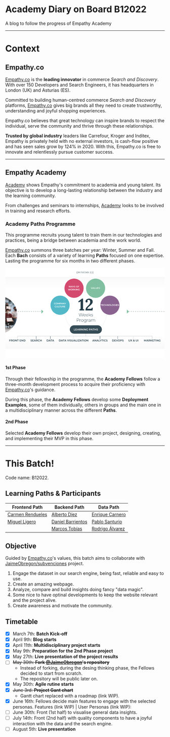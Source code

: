 # Academy Diary on Board B12022
A blog to follow the progress of Empathy Academy

--------------------------------
# Context
## Empathy.co
[Empathy.co](https://empathy.co/) is the **leading innovator** in commerce *Search and Discovery*. With over 150 Developers and Search Engineers, it has headquarters in London (UK) and Asturias (ES). 

Committed to building human-centred commerce *Search and Discovery* platforms, [Empathy.co](https://empathy.co) gives big brands all they need to create trustworthy, understanding and joyful shopping experiences. 

Empathy.co believes that great technology can inspire brands to respect the individual, serve the community and thrive through these relationships.

**Trusted by global industry** leaders like Carrefour, Kroger and Inditex, Empathy is privately held with no external investors, is cash-flow positive and has seen sales grow by 124% in 2020. With this, Empathy.co is free to innovate and relentlessly pursue customer success.

--------------------------------
## Empathy Academy
[Academy](https://empathy.co/company/academy/) shows Empathy's commitment to academia and young talent. Its objective is to develop a long-lasting relationship between the industry and the learning community.

From challenges and seminars to internships, [Academy](https://empathy.co/company/academy/) looks to be involved in training and research efforts.

### Academy Paths Programme
This programme recruits young talent to train them in our technologies and practices, being a bridge between academia and the work world.

[Empathy.co](https://empathy.co/) summons three batches per year: Winter, Summer and Fall. Each **Bach** consists of a variety of learning **Paths** focused on one expertise. Lasting the programme for six months in two different phases.

![learning paths](assets/img_paths.png)

#### 1st Phase

Through their fellowship in the programme, the **Academy Fellows** follow a three-month development process to acquire their proficiency with [Empathy.co](https://empathy.co/)'s guidance.

During this phase, the **Academy Fellows** develop some **Deployment Examples**, some of them individually, others in groups and the main one in a multidisciplinary manner across the different **Paths**.

#### 2nd Phase

Selected **Academy Fellows** develop their own project, designing, creating, and implementing their MVP in this phase.

----------------------------------------------------------

# This Batch!
Code name: B12022.
## Learning Paths & Participants

| Frontend Path | Backend Path  | Data Path     |
| ------------- | ------------- | ------------- |
| [Carmen Rendueles](https://github.com/carmen279) | [Alberto Díez](https://github.com/uo266536) | [Enrique Carnero](https://github.com/enriquerodez) |
| [Miguel Ligero](https://github.com/miguelliar) | [Daniel Barrientos](https://github.com/DaniBAIG7) | [Pablo Santurio](https://github.com/santurio928) |
|   | [Marcos Tobías](https://github.com/MarcosTobias)| [Rodrigo Álvarez](https://github.com/RodriAF) |

## Objective

Guided by [Empathy.co](https://empathy.co/)'s values, this batch aims to collaborate with [JaimeObregon/subvenciones](https://github.com/JaimeObregon/subvenciones) project.

1. Engage the dataset in our search engine, being fast, reliable and easy to use.
2. Create an amazing webpage.
3. Analyze, compare and build insights doing fancy "data magic".
4. Some nice to have optinal developments to keep the website relevant and the project alive.
5. Create awareness and motivate the community.

## Timetable
- [x] March 7th: **Batch Kick-off**
- [x] April 9th: **Blog starts**
- [x] April 11th: **Multidisciplinary project starts**
- [x] May 9th: **Preparation for the 2nd Phase project**
- [x] May 27th: **Live presentation of the project results**
- [ ] ~~May 30th: **Fork [@JaimeObregon](https://twitter.com/jaimeobregon)'s repository**~~
  - Instead of forking, during the desing thinking phase, the Fellows decided to start from scratch.
  - The repository will be public later on.
- [x] May 30th: **Agile rutine starts**
- [x] ~~June 3rd: **Project Gant chart**~~
  - Gantt chart replaced with a roadmap (link WIP).
- [x] June 16th: Fellows decide main features to engage with the selected personas. Features (link WIP) | User Personas (link WIP):
- [ ] June 30th: Front (1st half) to visualise general data insights.
- [ ] July 14th: Front (2nd half) with quality components to have a joyful interaction with the data and the search engine.
- [ ] August 5th: **Live presentation**
